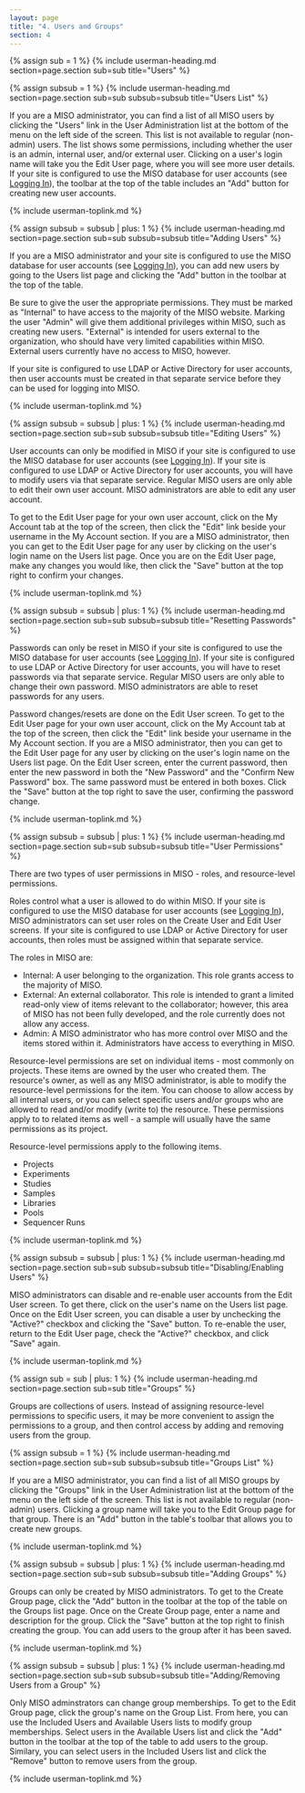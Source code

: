 ```yaml
---
layout: page
title: "4. Users and Groups"
section: 4
---
```




{% assign sub = 1 %}
{% include userman-heading.md section=page.section sub=sub title="Users" %}

{% assign subsub = 1 %}
{% include userman-heading.md section=page.section sub=sub subsub=subsub title="Users List" %}

If you are a MISO administrator, you can find a list of all MISO users by clicking the "Users" link in the User
Administration list at the bottom of the menu on the left side of the screen. This list is not available to regular
(non-admin) users. The list shows some permissions, including whether the user is an admin, internal user, and/or
external user. Clicking on a user's login name will take you the Edit User page, where you will see more user details.
If your site is configured to use the MISO database for user accounts (see
[Logging In](site_configuration.html#logging_in)), the toolbar at the top of the table includes an "Add" button for
creating new user accounts.

{% include userman-toplink.md %}



{% assign subsub = subsub | plus: 1 %}
{% include userman-heading.md section=page.section sub=sub subsub=subsub title="Adding Users" %}

If you are a MISO administrator and your site is configured to use the MISO database for user accounts (see
[Logging In](site_configuration.html#logging_in)), you can add new users by going to the Users list page and clicking
the "Add" button in the toolbar at the top of the table.

Be sure to give the user the appropriate permissions. They must be marked as "Internal" to have access to the majority
of the MISO website. Marking the user "Admin" will give them additional privileges within MISO, such as creating new
users. "External" is intended for users external to the organization, who should have very limited capabilities within
MISO. External users currently have no access to MISO, however.

If your site is configured to use LDAP or Active Directory for user accounts, then user accounts must be created in
that separate service before they can be used for logging into MISO.

{% include userman-toplink.md %}



{% assign subsub = subsub | plus: 1 %}
{% include userman-heading.md section=page.section sub=sub subsub=subsub title="Editing Users" %}

User accounts can only be modified in MISO if your site is configured to use the MISO database for user accounts (see
[Logging In](site_configuration.html#logging_in)). If your site is configured to use LDAP or Active Directory for user
accounts, you will have to modify users via that separate service. Regular MISO users are only able to edit their own
user account. MISO administrators are able to edit any user account.

To get to the Edit User page for your own user account, click on the My Account tab at the top of the screen, then
click the "Edit" link beside your username in the My Account section. If you are a MISO administrator, then you can get
to the Edit User page for any user by clicking on the user's login name on the Users list page. Once you are on the
Edit User page, make any changes you would like, then click the "Save" button at the top right to confirm your changes.

{% include userman-toplink.md %}



{% assign subsub = subsub | plus: 1 %}
{% include userman-heading.md section=page.section sub=sub subsub=subsub title="Resetting Passwords" %}

Passwords can only be reset in MISO if your site is configured to use the MISO database for user accounts (see
[Logging In](site_configuration.html#logging_in)). If your site is configured to use LDAP or Active Directory for user
accounts, you will have to reset passwords via that separate service. Regular MISO users are only able to change their
own password. MISO administrators are able to reset passwords for any users.

Password changes/resets are done on the Edit User screen. To get to the Edit User page for your own user account, click
on the My Account tab at the top of the screen, then click the "Edit" link beside your username in the My Account
section. If you are a MISO administrator, then you can get to the Edit User page for any user by clicking on the user's
login name on the Users list page. On the Edit User screen, enter the current password, then enter the new password in
both the "New Password" and the "Confirm New Password" box. The same password must be entered in both boxes. Click the
"Save" button at the top right to save the user, confirming the password change.

{% include userman-toplink.md %}



{% assign subsub = subsub | plus: 1 %}
{% include userman-heading.md section=page.section sub=sub subsub=subsub title="User Permissions" %}

There are two types of user permissions in MISO - roles, and resource-level permissions.

Roles control what a user is allowed to do within MISO. If your site is configured to use the MISO database for user
accounts (see [Logging In](site_configuration.html#logging_in)), MISO administrators can set user roles on the Create
User and Edit User screens. If your site is configured to use LDAP or Active Directory for user accounts, then roles
must be assigned within that separate service.

The roles in MISO are:

* Internal: A user belonging to the organization. This role grants access to the majority of MISO.
* External: An external collaborator. This role is intended to grant a limited read-only view of items relevant to the
  collaborator; however, this area of MISO has not been fully developed, and the role currently does not allow any
  access.
* Admin: A MISO administrator who has more control over MISO and the items stored within it. Administrators have access
  to everything in MISO.

Resource-level permissions are set on individual items - most commonly on projects. These items are owned by the user
who created them. The resource's owner, as well as any MISO administrator, is able to modify the resource-level
permissions for the item. You can choose to allow access by all internal users, or you can select specific users
and/or groups who are allowed to read and/or modify (write to) the resource. These permissions apply to to related
items as well - a sample will usually have the same permissions as its project.

Resource-level permissions apply to the following items.

* Projects
* Experiments
* Studies
* Samples
* Libraries
* Pools
* Sequencer Runs

{% include userman-toplink.md %}



{% assign subsub = subsub | plus: 1 %}
{% include userman-heading.md section=page.section sub=sub subsub=subsub title="Disabling/Enabling Users" %}

MISO administrators can disable and re-enable user accounts from the Edit User screen. To get there, click on the
user's name on the Users list page. Once on the Edit User screen, you can disable a user by unchecking the "Active?"
checkbox and clicking the "Save" button. To re-enable the user, return to the Edit User page, check the "Active?"
checkbox, and click "Save" again.

{% include userman-toplink.md %}



{% assign sub = sub | plus: 1 %}
{% include userman-heading.md section=page.section sub=sub title="Groups" %}

Groups are collections of users. Instead of assigning resource-level permissions to specific users, it may be more
convenient to assign the permissions to a group, and then control access by adding and removing users from the group.



{% assign subsub = 1 %}
{% include userman-heading.md section=page.section sub=sub subsub=subsub title="Groups List" %}

If you are a MISO administrator, you can find a list of all MISO groups by clicking the "Groups" link in the User
Administration list at the bottom of the menu on the left side of the screen. This list is not available to regular
(non-admin) users. Clicking a group name will take you to the Edit Group page for that group. There is an "Add" button
in the table's toolbar that allows you to create new groups.

{% include userman-toplink.md %}



{% assign subsub = subsub | plus: 1 %}
{% include userman-heading.md section=page.section sub=sub subsub=subsub title="Adding Groups" %}

Groups can only be created by MISO administrators. To get to the Create Group page, click the "Add" button in the
toolbar at the top of the table on the Groups list page. Once on the Create Group page, enter a name and description
for the group. Click the "Save" button at the top right to finish creating the group. You can add users to the group
after it has been saved.

{% include userman-toplink.md %}



{% assign subsub = subsub | plus: 1 %}
{% include userman-heading.md section=page.section sub=sub subsub=subsub title="Adding/Removing Users from a Group" %}

Only MISO adminstrators can change group memberships. To get to the Edit Group page, click the group's name on the
Group List. From here, you can use the Included Users and Available Users lists to modify group memberships. Select
users in the Available Users list and click the "Add" button in the toolbar at the top of the table to add users to
the group. Similary, you can select users in the Included Users list and click the "Remove" button to remove users from
the group.

{% include userman-toplink.md %}

